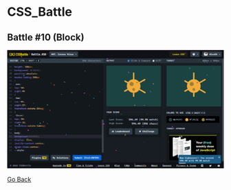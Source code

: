 # CSS_Battle

## Battle #10    (Block)

![Alt text](Battle%2010%20%20%5B47%5D%20Corona%20Virus/images/Corona%20Virus.png)


[Go Back](../README.md)